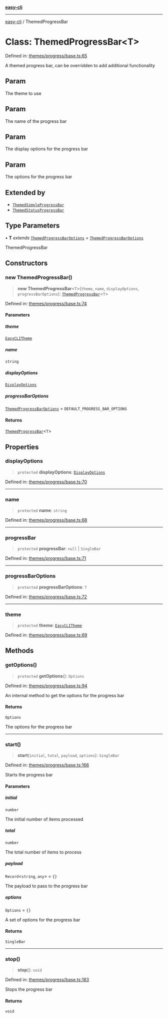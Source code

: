 [**easy-cli**](../README.md)

***

[easy-cli](../globals.md) / ThemedProgressBar

# Class: ThemedProgressBar\<T\>

Defined in: [themes/progress/base.ts:65](https://github.com/patrickeaton/easy-cli/blob/74d97c3fa8c354b7b3193533a1494ff778ae7a99/src/themes/progress/base.ts#L65)

A themed progress bar, can be overridden to add additional functionality

## Param

The theme to use

## Param

The name of the progress bar

## Param

The display options for the progress bar

## Param

The options for the progress bar

## Extended by

- [`ThemedSimpleProgressBar`](ThemedSimpleProgressBar.md)
- [`ThemedStatusProgressBar`](ThemedStatusProgressBar.md)

## Type Parameters

• **T** *extends* [`ThemedProgressBarOptions`](../type-aliases/ThemedProgressBarOptions.md) = [`ThemedProgressBarOptions`](../type-aliases/ThemedProgressBarOptions.md)

ThemedProgressBar

## Constructors

### new ThemedProgressBar()

> **new ThemedProgressBar**\<`T`\>(`theme`, `name`, `displayOptions`, `progressBarOptions`): [`ThemedProgressBar`](ThemedProgressBar.md)\<`T`\>

Defined in: [themes/progress/base.ts:74](https://github.com/patrickeaton/easy-cli/blob/74d97c3fa8c354b7b3193533a1494ff778ae7a99/src/themes/progress/base.ts#L74)

#### Parameters

##### theme

[`EasyCLITheme`](EasyCLITheme.md)

##### name

`string`

##### displayOptions

[`DisplayOptions`](../type-aliases/DisplayOptions.md)

##### progressBarOptions

[`ThemedProgressBarOptions`](../type-aliases/ThemedProgressBarOptions.md) = `DEFAULT_PROGRESS_BAR_OPTIONS`

#### Returns

[`ThemedProgressBar`](ThemedProgressBar.md)\<`T`\>

## Properties

### displayOptions

> `protected` **displayOptions**: [`DisplayOptions`](../type-aliases/DisplayOptions.md)

Defined in: [themes/progress/base.ts:70](https://github.com/patrickeaton/easy-cli/blob/74d97c3fa8c354b7b3193533a1494ff778ae7a99/src/themes/progress/base.ts#L70)

***

### name

> `protected` **name**: `string`

Defined in: [themes/progress/base.ts:68](https://github.com/patrickeaton/easy-cli/blob/74d97c3fa8c354b7b3193533a1494ff778ae7a99/src/themes/progress/base.ts#L68)

***

### progressBar

> `protected` **progressBar**: `null` \| `SingleBar`

Defined in: [themes/progress/base.ts:71](https://github.com/patrickeaton/easy-cli/blob/74d97c3fa8c354b7b3193533a1494ff778ae7a99/src/themes/progress/base.ts#L71)

***

### progressBarOptions

> `protected` **progressBarOptions**: `T`

Defined in: [themes/progress/base.ts:72](https://github.com/patrickeaton/easy-cli/blob/74d97c3fa8c354b7b3193533a1494ff778ae7a99/src/themes/progress/base.ts#L72)

***

### theme

> `protected` **theme**: [`EasyCLITheme`](EasyCLITheme.md)

Defined in: [themes/progress/base.ts:69](https://github.com/patrickeaton/easy-cli/blob/74d97c3fa8c354b7b3193533a1494ff778ae7a99/src/themes/progress/base.ts#L69)

## Methods

### getOptions()

> `protected` **getOptions**(): `Options`

Defined in: [themes/progress/base.ts:94](https://github.com/patrickeaton/easy-cli/blob/74d97c3fa8c354b7b3193533a1494ff778ae7a99/src/themes/progress/base.ts#L94)

An internal method to get the options for the progress bar

#### Returns

`Options`

The options for the progress bar

***

### start()

> **start**(`initial`, `total`, `payload`, `options`): `SingleBar`

Defined in: [themes/progress/base.ts:166](https://github.com/patrickeaton/easy-cli/blob/74d97c3fa8c354b7b3193533a1494ff778ae7a99/src/themes/progress/base.ts#L166)

Starts the progress bar

#### Parameters

##### initial

`number`

The initial number of items processed

##### total

`number`

The total number of items to process

##### payload

`Record`\<`string`, `any`\> = `{}`

The payload to pass to the progress bar

##### options

`Options` = `{}`

A set of options for the progress bar

#### Returns

`SingleBar`

***

### stop()

> **stop**(): `void`

Defined in: [themes/progress/base.ts:183](https://github.com/patrickeaton/easy-cli/blob/74d97c3fa8c354b7b3193533a1494ff778ae7a99/src/themes/progress/base.ts#L183)

Stops the progress bar

#### Returns

`void`
